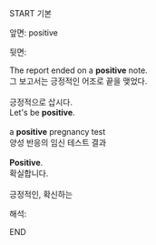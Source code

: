 START
기본

앞면:
positive


뒷면:
<div>The report ended on a <strong>positive</strong> note. </div><div><div>그 보고서는 긍정적인 어조로 끝을 맺었다.</div></div><br><div><div>긍정적으로 삽시다.</div></div><div><div>Let's be <strong>positive</strong>.<br><br><div>a <strong>positive</strong> pregnancy test</div><div><div>양성 반응의 임신 테스트 결과<br><br><div><strong>Positive</strong>.</div><div><div>확실합니다.</div></div><br></div></div></div></div>긍정적인, 확신하는<br>


해석:

END
